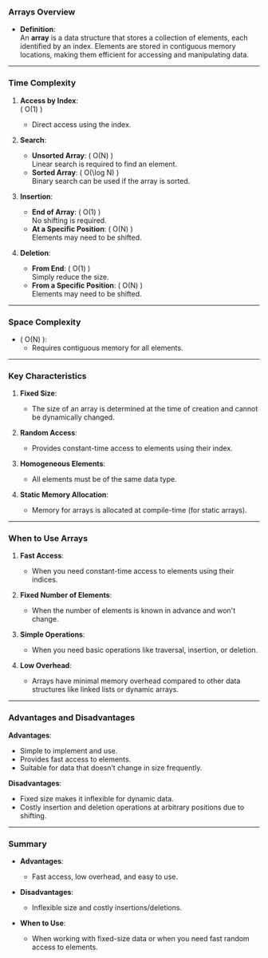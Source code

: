 ### **Arrays Overview**

- **Definition**:  
  An **array** is a data structure that stores a collection of elements, each identified by an index. Elements are stored in contiguous memory locations, making them efficient for accessing and manipulating data.

---

### **Time Complexity**

1. **Access by Index**:  
   \( O(1) \)  
   - Direct access using the index.

2. **Search**:  
   - **Unsorted Array**: \( O(N) \)  
     Linear search is required to find an element.  
   - **Sorted Array**: \( O(\log N) \)  
     Binary search can be used if the array is sorted.

3. **Insertion**:  
   - **End of Array**: \( O(1) \)  
     No shifting is required.  
   - **At a Specific Position**: \( O(N) \)  
     Elements may need to be shifted.

4. **Deletion**:  
   - **From End**: \( O(1) \)  
     Simply reduce the size.  
   - **From a Specific Position**: \( O(N) \)  
     Elements may need to be shifted.

---

### **Space Complexity**

- \( O(N) \):  
   - Requires contiguous memory for all elements.

---

### **Key Characteristics**

1. **Fixed Size**:  
   - The size of an array is determined at the time of creation and cannot be dynamically changed.

2. **Random Access**:  
   - Provides constant-time access to elements using their index.

3. **Homogeneous Elements**:  
   - All elements must be of the same data type.

4. **Static Memory Allocation**:  
   - Memory for arrays is allocated at compile-time (for static arrays).

---

### **When to Use Arrays**

1. **Fast Access**:  
   - When you need constant-time access to elements using their indices.

2. **Fixed Number of Elements**:  
   - When the number of elements is known in advance and won't change.

3. **Simple Operations**:  
   - When you need basic operations like traversal, insertion, or deletion.

4. **Low Overhead**:  
   - Arrays have minimal memory overhead compared to other data structures like linked lists or dynamic arrays.

---

### **Advantages and Disadvantages**

**Advantages**:
- Simple to implement and use.
- Provides fast access to elements.
- Suitable for data that doesn’t change in size frequently.

**Disadvantages**:
- Fixed size makes it inflexible for dynamic data.
- Costly insertion and deletion operations at arbitrary positions due to shifting.

---

### **Summary**

- **Advantages**:
  - Fast access, low overhead, and easy to use.
  
- **Disadvantages**:
  - Inflexible size and costly insertions/deletions.

- **When to Use**:
  - When working with fixed-size data or when you need fast random access to elements.